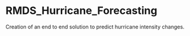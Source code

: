 # RMDS_Hurricane_Forecasting
Creation of an end to end solution to predict hurricane intensity changes. 
